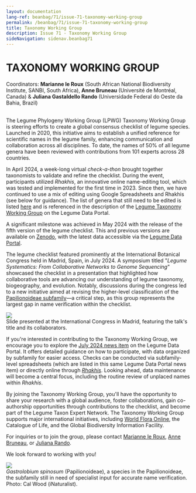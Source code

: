 ```yaml
---
layout: documentation
lang-ref: beanbag/71/issue-71-taxonomy-working-group
permalink: /beanbag/71/issue-71-taxonomy-working-group
title: Taxonomy Working Group
description: Issue 71 - Taxonomy Working Group
sideNavigation: sidenav.beanbag71
---
```


# TAXONOMY WORKING GROUP

Coordinators: **Marianne le Roux** (South African National Biodiversity Institute, SANBI, South Africa), **Anne Bruneau** (Université de Montréal, Canada) & **Juliana Gastaldello Rando** (Universidade Federal do Oeste da Bahia, Brazil) 
<br>
<br>
 

The Legume Phylogeny Working Group (LPWG) Taxonomy Working Group is steering efforts to create a global consensus checklist of legume species. Launched in 2020, this initiative aims to establish a unified reference for scientific names in the legume family, enhancing communication and collaboration across all disciplines. To date, the names of 50% of all legume genera have been reviewed with contributions from 101 experts across 28 countries.  

In April 2024, a week-long virtual *check-a-thon* brought together taxonomists to validate and refine the checklist. During the event, participants utilized *Rhakhis*, an innovative online name-editing tool, which was tested and implemented for the first time in 2023. Since then, we have continued to use a mix of editing using Google Spreadsheets and Rhakhis (see below for guidance). The list of genera that still need to be edited is listed [here](https://docs.google.com/spreadsheets/d/1lkWVr8OUFbIVirX6hbr4ISszxTJpuhTw/edit?gid=463185985#gid=463185985) and is referenced in the description of the [Legume Taxonomy Working Group](https://www.legumedata.org/working-groups/taxonomy/) on the Legume Data Portal.  

A significant milestone was achieved in May 2024 with the release of the fifth version of the legume checklist. This and previous versions are available on [Zenodo](https://zenodo.org/records/11486115), with the latest data accessible via the [Legume Data Portal](https://www.legumedata.org/taxonomy/browse).  

The legume checklist featured prominently at the International Botanical Congress held in Madrid, Spain, in July 2024. A symposium titled "*Legume Systematics: From Collaborative Networks to Genome Sequencing*" showcased the checklist in a presentation that highlighted how collaborative tools are advancing our understanding of legume taxonomy, biogeography, and evolution. Notably, discussions during the congress led to a new initiative aimed at revising the higher-level classification of the [Papilionoideae subfamily](https://www.legumedata.org/post/2024/papilionoideaeclassification/)—a critical step, as this group represents the largest gap in name verification within the checklist.  

![](./images/taxonomy-figure-1.jpg)  
Slide presented at the International Congress in Madrid, featuring the talk's title and its collaborators.  

If you're interested in contributing to the Taxonomy Working Group, we encourage you to explore the [July 2024 news item](https://www.legumedata.org/post/2024/taxonomychecklistprocedures/) on the Legume Data Portal. It offers detailed guidance on how to participate, with data organized by subfamily for easier access. Checks can be conducted via subfamily-level spreadsheets (which are listed in this same Legume Data Portal news item) or directly online through [*Rhakhis*](https://list.worldfloraonline.org/rhakhis/ui/index.html). Looking ahead, data maintenance will become a central focus, including the routine review of unplaced names within *Rhakhis*.  

By joining the Taxonomy Working Group, you'll have the opportunity to share your research with a global audience, foster collaborations, gain co-authorship opportunities through contributions to the checklist, and become part of the Legume Taxon Expert Network. The Taxonomy Working Group supports major international initiatives, including [World Flora Online](https://about.worldfloraonline.org/tens/fabaceae), the Catalogue of Life, and the Global Biodiversity Information Facility.  

For inquiries or to join the group, please contact [Marianne le Roux](mailto:m.leroux@sanbi.org.za), [Anne Bruneau](mailto:anne.bruneau@umontreal.ca), or [Juliana Rando](mailto:juliana.rando@ufob.edu.br).  

We look forward to working with you!  

![](./images/taxonomy-figure-2.jpg)  
*Gastrolobium spinosum* (Papilionoideae), a species in the Papilionoideae, the subfamily still in need of specialist input for accurate name verification. Photo: Cal Wood (iNaturalist).